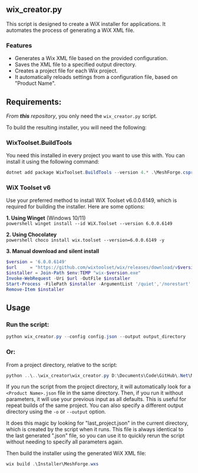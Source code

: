 ## wix_creator.py 
This script is designed to create a WiX installer for applications. It automates the process of generating a WiX XML file.

### Features
- Generates a Wix XML file based on the provided configuration.
- Saves the XML file to a specified output directory.
- Creates a project file for each Wix project. 
- It automatically reloads settings from a configuration file, based on "Product Name".

## Requirements:
_From **this** repository_, you only need the `wix_creator.py` script. 

To build the resulting installer, you will need the following:

### WixToolset.BuildTools
  You need this installed in every project you want to use this with. You can install it using the following command:
```powershell
dotnet add package WixToolset.BuildTools --version 4.* .\MeshForge.csproj
```

### WiX Toolset v6 

Use your preferred method to install WiX Toolset v6.0.0.6149, which is required for building the installer. Here are some options:

**1. Using Winget** (Windows 10/11)  
    ```powershell
    winget install --id WiX.Toolset --version 6.0.0.6149
    ```

**2. Using Chocolatey**  
    ```powershell
    choco install wix.toolset --version=6.0.0.6149 -y
    ```

**3. Manual download and silent install**  
```powershell
$version = '6.0.0.6149'
$url     = "https://github.com/wixtoolset/wix/releases/download/v$version/wix-$version.exe"
$installer = Join-Path $env:TEMP "wix-$version.exe"
Invoke-WebRequest -Uri $url -OutFile $installer
Start-Process -FilePath $installer -ArgumentList '/quiet','/norestart' -Wait
Remove-Item $installer
```

## Usage

### Run the script:
```powershell
python wix_creator.py --config config.json --output output_directory
```

### Or: 
From a project directory, relative to the script:
```powershell
python ..\..\wix_creator\wix_creator.py D:\Documents\Code\GitHub\.Net\MeshForge\bin\Release\net8.0-windows\win-x64\publish -o Installer
```
If you run the script from the project directory, it will automatically look for a `<Product Name>.json` file in the same directory. Then, if you run it without parameters, it will use your previous input as all defaults. This is useful for repeat builds of the same project. You can also specify a different output directory using the `-o` or `--output` option. 

It does this magic by looking for "last_project.json" in the current directory, which is created by the script when it runs. This file is always identical to the last generated "<Product Name>.json" file, so you can use it to quickly rerun the script without needing to specify all parameters again.

Then build the installer using the generated WiX XML file:
```powershell
wix build .\Installer\MeshForge.wxs
```